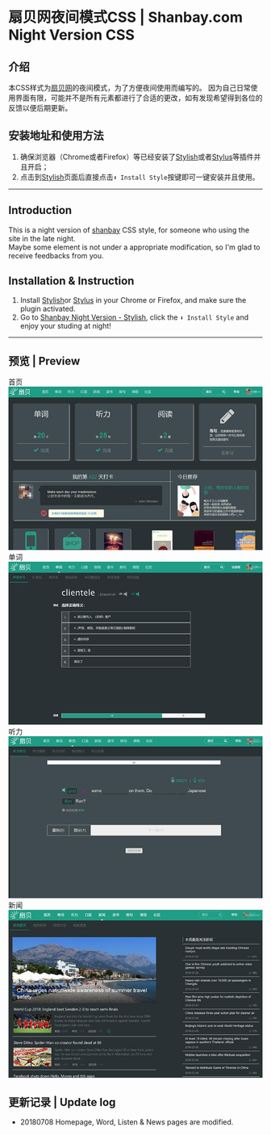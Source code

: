 # 扇贝网夜间模式CSS | Shanbay.com Night Version CSS
## 介绍  
本CSS样式为[扇贝网](https://www.shanbay.com/)的夜间模式，为了方便夜间使用而编写的。
因为自己日常使用界面有限，可能并不是所有元素都进行了合适的更改，如有发现希望得到各位的反馈以便后期更新。  

## 安装地址和使用方法 
1. 确保浏览器（Chrome或者Firefox）等已经安装了[Stylish](https://chrome.google.com/webstore/detail/stylish-custom-themes-for/fjnbnpbmkenffdnngjfgmeleoegfcffe?utm_source=chrome-ntp-icon)或者[Stylus](https://chrome.google.com/webstore/detail/stylus/clngdbkpkpeebahjckkjfobafhncgmne?utm_source=chrome-ntp-icon)等插件并且开启；
2. 点击到[Stylish](https://userstyles.org/styles/162300/shanbay-night-version)页面后直接点击`⬇ Install Style`按键即可一键安装并且使用。  

---

## Introduction  
This is a night version of [shanbay](https://www.shanbay.com/) CSS style, for someone who using the site in the late night.  
Maybe some element is not under a appropriate modification, so I'm glad to receive feedbacks from you.  
## Installation & Instruction  
1. Install [Stylish](https://chrome.google.com/webstore/detail/stylish-custom-themes-for/fjnbnpbmkenffdnngjfgmeleoegfcffe?utm_source=chrome-ntp-icon)or [Stylus](https://chrome.google.com/webstore/detail/stylus/clngdbkpkpeebahjckkjfobafhncgmne?utm_source=chrome-ntp-icon) in your Chrome or Firefox, and make sure the plugin activated.  
2. Go to [Shanbay Night Version - Stylish](https://userstyles.org/styles/162300/shanbay-night-version), click the `⬇ Install Style` and enjoy your studing at night!  

---

## 预览 | Preview
首页  
![首页](https://github.com/swsoyee/shanbay-night-css/blob/master/Home.jpg)  
单词  
![单词](https://github.com/swsoyee/shanbay-night-css/blob/master/Word.jpg)  
听力  
![听力](https://github.com/swsoyee/shanbay-night-css/blob/master/Listen.jpg)  
新闻  
![新闻](https://github.com/swsoyee/shanbay-night-css/blob/master/News.jpg)  

## 更新记录 | Update log  
- 20180708  Homepage, Word, Listen & News pages are modified.  